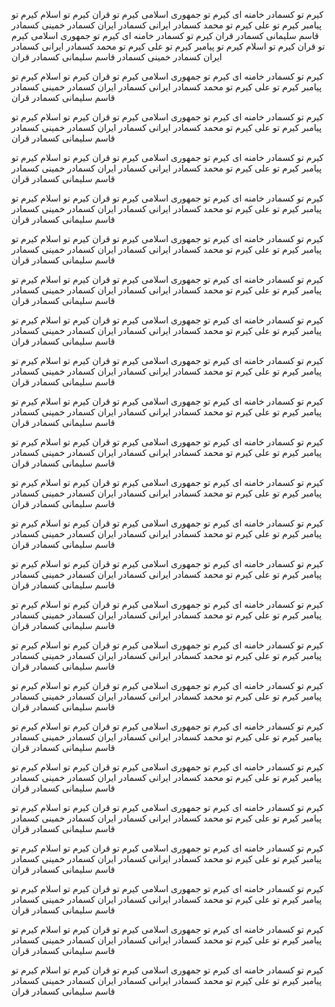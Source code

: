 کیرم تو کسمادر خامنه ای 
کیرم تو جمهوری اسلامی
کیرم تو قران
کیرم تو اسلام
کیرم تو پیامبر
کیرم تو علی
کیرم تو محمد
کسمادر ایرانی
کسمادر ایران
کسمادر خمینی
کسمادر قاسم سلیمانی
کسمادر قران
کیرم تو کسمادر خامنه ای 
کیرم تو جمهوری اسلامی
کیرم تو قران
کیرم تو اسلام
کیرم تو پیامبر
کیرم تو علی
کیرم تو محمد
کسمادر ایرانی
کسمادر ایران
کسمادر خمینی
کسمادر قاسم سلیمانی
کسمادر قران

<!---
AmirNoYo/AmirNoYo is a ✨ special ✨ repository because its `README.md` (this file) appears on your GitHub profile.
You can click the Preview link to take a look at your changes.
--->
کیرم تو کسمادر خامنه ای 
کیرم تو جمهوری اسلامی
کیرم تو قران
کیرم تو اسلام
کیرم تو پیامبر
کیرم تو علی
کیرم تو محمد
کسمادر ایرانی
کسمادر ایران
کسمادر خمینی
کسمادر قاسم سلیمانی
کسمادر قران

<!---
AmirNoYo/AmirNoYo is a ✨ special ✨ repository because its `README.md` (this file) appears on your GitHub profile.
You can click the Preview link to take a look at your changes.
--->
کیرم تو کسمادر خامنه ای 
کیرم تو جمهوری اسلامی
کیرم تو قران
کیرم تو اسلام
کیرم تو پیامبر
کیرم تو علی
کیرم تو محمد
کسمادر ایرانی
کسمادر ایران
کسمادر خمینی
کسمادر قاسم سلیمانی
کسمادر قران

<!---
AmirNoYo/AmirNoYo is a ✨ special ✨ repository because its `README.md` (this file) appears on your GitHub profile.
You can click the Preview link to take a look at your changes.
--->
کیرم تو کسمادر خامنه ای 
کیرم تو جمهوری اسلامی
کیرم تو قران
کیرم تو اسلام
کیرم تو پیامبر
کیرم تو علی
کیرم تو محمد
کسمادر ایرانی
کسمادر ایران
کسمادر خمینی
کسمادر قاسم سلیمانی
کسمادر قران

<!---
AmirNoYo/AmirNoYo is a ✨ special ✨ repository because its `README.md` (this file) appears on your GitHub profile.
You can click the Preview link to take a look at your changes.
--->
کیرم تو کسمادر خامنه ای 
کیرم تو جمهوری اسلامی
کیرم تو قران
کیرم تو اسلام
کیرم تو پیامبر
کیرم تو علی
کیرم تو محمد
کسمادر ایرانی
کسمادر ایران
کسمادر خمینی
کسمادر قاسم سلیمانی
کسمادر قران

<!---
AmirNoYo/AmirNoYo is a ✨ special ✨ repository because its `README.md` (this file) appears on your GitHub profile.
You can click the Preview link to take a look at your changes.
--->
کیرم تو کسمادر خامنه ای 
کیرم تو جمهوری اسلامی
کیرم تو قران
کیرم تو اسلام
کیرم تو پیامبر
کیرم تو علی
کیرم تو محمد
کسمادر ایرانی
کسمادر ایران
کسمادر خمینی
کسمادر قاسم سلیمانی
کسمادر قران

<!---
AmirNoYo/AmirNoYo is a ✨ special ✨ repository because its `README.md` (this file) appears on your GitHub profile.
You can click the Preview link to take a look at your changes.
--->
کیرم تو کسمادر خامنه ای 
کیرم تو جمهوری اسلامی
کیرم تو قران
کیرم تو اسلام
کیرم تو پیامبر
کیرم تو علی
کیرم تو محمد
کسمادر ایرانی
کسمادر ایران
کسمادر خمینی
کسمادر قاسم سلیمانی
کسمادر قران

<!---
AmirNoYo/AmirNoYo is a ✨ special ✨ repository because its `README.md` (this file) appears on your GitHub profile.
You can click the Preview link to take a look at your changes.
--->
کیرم تو کسمادر خامنه ای 
کیرم تو جمهوری اسلامی
کیرم تو قران
کیرم تو اسلام
کیرم تو پیامبر
کیرم تو علی
کیرم تو محمد
کسمادر ایرانی
کسمادر ایران
کسمادر خمینی
کسمادر قاسم سلیمانی
کسمادر قران

<!---
AmirNoYo/AmirNoYo is a ✨ special ✨ repository because its `README.md` (this file) appears on your GitHub profile.
You can click the Preview link to take a look at your changes.
--->
کیرم تو کسمادر خامنه ای 
کیرم تو جمهوری اسلامی
کیرم تو قران
کیرم تو اسلام
کیرم تو پیامبر
کیرم تو علی
کیرم تو محمد
کسمادر ایرانی
کسمادر ایران
کسمادر خمینی
کسمادر قاسم سلیمانی
کسمادر قران

<!---
AmirNoYo/AmirNoYo is a ✨ special ✨ repository because its `README.md` (this file) appears on your GitHub profile.
You can click the Preview link to take a look at your changes.
--->
کیرم تو کسمادر خامنه ای 
کیرم تو جمهوری اسلامی
کیرم تو قران
کیرم تو اسلام
کیرم تو پیامبر
کیرم تو علی
کیرم تو محمد
کسمادر ایرانی
کسمادر ایران
کسمادر خمینی
کسمادر قاسم سلیمانی
کسمادر قران

<!---
AmirNoYo/AmirNoYo is a ✨ special ✨ repository because its `README.md` (this file) appears on your GitHub profile.
You can click the Preview link to take a look at your changes.
--->
کیرم تو کسمادر خامنه ای 
کیرم تو جمهوری اسلامی
کیرم تو قران
کیرم تو اسلام
کیرم تو پیامبر
کیرم تو علی
کیرم تو محمد
کسمادر ایرانی
کسمادر ایران
کسمادر خمینی
کسمادر قاسم سلیمانی
کسمادر قران

<!---
AmirNoYo/AmirNoYo is a ✨ special ✨ repository because its `README.md` (this file) appears on your GitHub profile.
You can click the Preview link to take a look at your changes.
--->
کیرم تو کسمادر خامنه ای 
کیرم تو جمهوری اسلامی
کیرم تو قران
کیرم تو اسلام
کیرم تو پیامبر
کیرم تو علی
کیرم تو محمد
کسمادر ایرانی
کسمادر ایران
کسمادر خمینی
کسمادر قاسم سلیمانی
کسمادر قران

<!---
AmirNoYo/AmirNoYo is a ✨ special ✨ repository because its `README.md` (this file) appears on your GitHub profile.
You can click the Preview link to take a look at your changes.
--->
کیرم تو کسمادر خامنه ای 
کیرم تو جمهوری اسلامی
کیرم تو قران
کیرم تو اسلام
کیرم تو پیامبر
کیرم تو علی
کیرم تو محمد
کسمادر ایرانی
کسمادر ایران
کسمادر خمینی
کسمادر قاسم سلیمانی
کسمادر قران

<!---
AmirNoYo/AmirNoYo is a ✨ special ✨ repository because its `README.md` (this file) appears on your GitHub profile.
You can click the Preview link to take a look at your changes.
--->
کیرم تو کسمادر خامنه ای 
کیرم تو جمهوری اسلامی
کیرم تو قران
کیرم تو اسلام
کیرم تو پیامبر
کیرم تو علی
کیرم تو محمد
کسمادر ایرانی
کسمادر ایران
کسمادر خمینی
کسمادر قاسم سلیمانی
کسمادر قران

<!---
AmirNoYo/AmirNoYo is a ✨ special ✨ repository because its `README.md` (this file) appears on your GitHub profile.
You can click the Preview link to take a look at your changes.
--->
کیرم تو کسمادر خامنه ای 
کیرم تو جمهوری اسلامی
کیرم تو قران
کیرم تو اسلام
کیرم تو پیامبر
کیرم تو علی
کیرم تو محمد
کسمادر ایرانی
کسمادر ایران
کسمادر خمینی
کسمادر قاسم سلیمانی
کسمادر قران

<!---
AmirNoYo/AmirNoYo is a ✨ special ✨ repository because its `README.md` (this file) appears on your GitHub profile.
You can click the Preview link to take a look at your changes.
--->
کیرم تو کسمادر خامنه ای 
کیرم تو جمهوری اسلامی
کیرم تو قران
کیرم تو اسلام
کیرم تو پیامبر
کیرم تو علی
کیرم تو محمد
کسمادر ایرانی
کسمادر ایران
کسمادر خمینی
کسمادر قاسم سلیمانی
کسمادر قران

<!---
AmirNoYo/AmirNoYo is a ✨ special ✨ repository because its `README.md` (this file) appears on your GitHub profile.
You can click the Preview link to take a look at your changes.
--->
کیرم تو کسمادر خامنه ای 
کیرم تو جمهوری اسلامی
کیرم تو قران
کیرم تو اسلام
کیرم تو پیامبر
کیرم تو علی
کیرم تو محمد
کسمادر ایرانی
کسمادر ایران
کسمادر خمینی
کسمادر قاسم سلیمانی
کسمادر قران

<!---
AmirNoYo/AmirNoYo is a ✨ special ✨ repository because its `README.md` (this file) appears on your GitHub profile.
You can click the Preview link to take a look at your changes.
--->
کیرم تو کسمادر خامنه ای 
کیرم تو جمهوری اسلامی
کیرم تو قران
کیرم تو اسلام
کیرم تو پیامبر
کیرم تو علی
کیرم تو محمد
کسمادر ایرانی
کسمادر ایران
کسمادر خمینی
کسمادر قاسم سلیمانی
کسمادر قران

<!---
AmirNoYo/AmirNoYo is a ✨ special ✨ repository because its `README.md` (this file) appears on your GitHub profile.
You can click the Preview link to take a look at your changes.
--->
کیرم تو کسمادر خامنه ای 
کیرم تو جمهوری اسلامی
کیرم تو قران
کیرم تو اسلام
کیرم تو پیامبر
کیرم تو علی
کیرم تو محمد
کسمادر ایرانی
کسمادر ایران
کسمادر خمینی
کسمادر قاسم سلیمانی
کسمادر قران

<!---
AmirNoYo/AmirNoYo is a ✨ special ✨ repository because its `README.md` (this file) appears on your GitHub profile.
You can click the Preview link to take a look at your changes.
--->
کیرم تو کسمادر خامنه ای 
کیرم تو جمهوری اسلامی
کیرم تو قران
کیرم تو اسلام
کیرم تو پیامبر
کیرم تو علی
کیرم تو محمد
کسمادر ایرانی
کسمادر ایران
کسمادر خمینی
کسمادر قاسم سلیمانی
کسمادر قران

<!---
AmirNoYo/AmirNoYo is a ✨ special ✨ repository because its `README.md` (this file) appears on your GitHub profile.
You can click the Preview link to take a look at your changes.
--->
کیرم تو کسمادر خامنه ای 
کیرم تو جمهوری اسلامی
کیرم تو قران
کیرم تو اسلام
کیرم تو پیامبر
کیرم تو علی
کیرم تو محمد
کسمادر ایرانی
کسمادر ایران
کسمادر خمینی
کسمادر قاسم سلیمانی
کسمادر قران

<!---
AmirNoYo/AmirNoYo is a ✨ special ✨ repository because its `README.md` (this file) appears on your GitHub profile.
You can click the Preview link to take a look at your changes.
--->
کیرم تو کسمادر خامنه ای 
کیرم تو جمهوری اسلامی
کیرم تو قران
کیرم تو اسلام
کیرم تو پیامبر
کیرم تو علی
کیرم تو محمد
کسمادر ایرانی
کسمادر ایران
کسمادر خمینی
کسمادر قاسم سلیمانی
کسمادر قران

<!---
AmirNoYo/AmirNoYo is a ✨ special ✨ repository because its `README.md` (this file) appears on your GitHub profile.
You can click the Preview link to take a look at your changes.
--->
کیرم تو کسمادر خامنه ای 
کیرم تو جمهوری اسلامی
کیرم تو قران
کیرم تو اسلام
کیرم تو پیامبر
کیرم تو علی
کیرم تو محمد
کسمادر ایرانی
کسمادر ایران
کسمادر خمینی
کسمادر قاسم سلیمانی
کسمادر قران

<!---
AmirNoYo/AmirNoYo is a ✨ special ✨ repository because its `README.md` (this file) appears on your GitHub profile.
You can click the Preview link to take a look at your changes.
--->
کیرم تو کسمادر خامنه ای 
کیرم تو جمهوری اسلامی
کیرم تو قران
کیرم تو اسلام
کیرم تو پیامبر
کیرم تو علی
کیرم تو محمد
کسمادر ایرانی
کسمادر ایران
کسمادر خمینی
کسمادر قاسم سلیمانی
کسمادر قران

<!---
AmirNoYo/AmirNoYo is a ✨ special ✨ repository because its `README.md` (this file) appears on your GitHub profile.
You can click the Preview link to take a look at your changes.
--->

<!---
AmirNoYo/AmirNoYo is a ✨ special ✨ repository because its `README.md` (this file) appears on your GitHub profile.
You can click the Preview link to take a look at your changes.
--->
